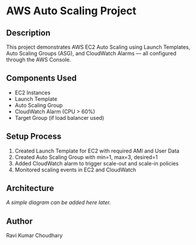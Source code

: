 # AWS Auto Scaling Project

## Description
This project demonstrates AWS EC2 Auto Scaling using Launch Templates, Auto Scaling Groups (ASG), and CloudWatch Alarms — all configured through the AWS Console.

## Components Used
- EC2 Instances
- Launch Template
- Auto Scaling Group
- CloudWatch Alarm (CPU > 60%)
- Target Group (if load balancer used)

## Setup Process
1. Created Launch Template for EC2 with required AMI and User Data
2. Created Auto Scaling Group with min=1, max=3, desired=1
3. Added CloudWatch alarm to trigger scale-out and scale-in policies
4. Monitored scaling events in EC2 and CloudWatch

## Architecture
_A simple diagram can be added here later._

## Author
Ravi Kumar Choudhary
